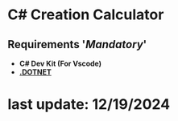 # C# Creation Calculator

## Requirements '*Mandatory*'
- **C# Dev Kit (For Vscode)**
- **[.DOTNET](https://dotnet.microsoft.com/en-us/download)**

# last update: 12/19/2024

